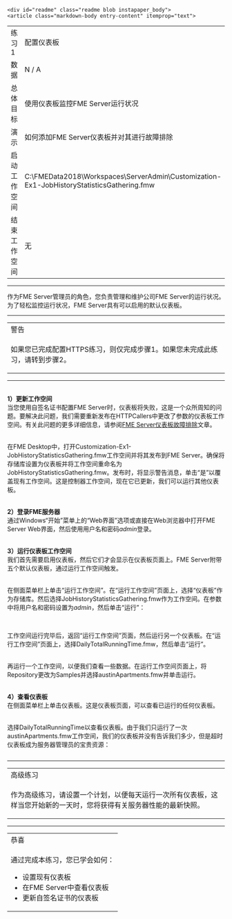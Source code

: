     <div id="readme" class="readme blob instapaper_body">
    <article class="markdown-body entry-content" itemprop="text">
<table>
<tbody><tr>
<td width="25%">
<i></i><font style="vertical-align: inherit;"><font style="vertical-align: inherit;">
练习1
</font></font></td>
<td><font style="vertical-align: inherit;"><font style="vertical-align: inherit;">
配置仪表板
</font></font></td>
</tr>
<tr>
<td><font style="vertical-align: inherit;"><font style="vertical-align: inherit;">数据</font></font></td>
<td><font style="vertical-align: inherit;"><font style="vertical-align: inherit;">N / A</font></font></td>
</tr>
<tr>
<td><font style="vertical-align: inherit;"><font style="vertical-align: inherit;">总体目标</font></font></td>
<td><font style="vertical-align: inherit;"><font style="vertical-align: inherit;">使用仪表板监控FME Server运行状况</font></font></td>
</tr>
<tr>
<td><font style="vertical-align: inherit;"><font style="vertical-align: inherit;">演示</font></font></td>
<td><font style="vertical-align: inherit;"><font style="vertical-align: inherit;">如何添加FME Server仪表板并对其进行故障排除</font></font></td>
</tr>
<tr>
<td><font style="vertical-align: inherit;"><font style="vertical-align: inherit;">启动工作空间</font></font></td>
<td><font style="vertical-align: inherit;"><font style="vertical-align: inherit;">C:\FMEData2018\Workspaces\ServerAdmin\Customization-Ex1-JobHistoryStatisticsGathering.fmw
</font></font></td>
</tr>
<tr>
<td><font style="vertical-align: inherit;"><font style="vertical-align: inherit;">结束工作空间</font></font></td>
<td><font style="vertical-align: inherit;"><font style="vertical-align: inherit;">无</font></font></td>
</tr>
</tbody></table>
<hr>
<p><font style="vertical-align: inherit;"><font style="vertical-align: inherit;">作为FME Server管理员的角色，您负责管理和维护公司FME Server的运行状况。</font><font style="vertical-align: inherit;">为了轻松监控运行状况，FME Server具有可以启用的默认仪表板。</font></font></p>
<hr>

<table>
<tbody><tr>
<td>
<i></i><font style="vertical-align: inherit;"><font style="vertical-align: inherit;">
警告
</font></font></td>
</tr>
<tr>
<td><font style="vertical-align: inherit;"><font style="vertical-align: inherit;">

如果您已完成配置HTTPS练习，则仅完成步骤1。</font><font style="vertical-align: inherit;">如果您未完成此练习，请转到步骤2。
</font></font></font></font></td>
</tr>
</tbody></table>
<hr>
<p><br><strong><font style="vertical-align: inherit;"><font style="vertical-align: inherit;">1）更新工作空间</font></font></strong>
<br><font style="vertical-align: inherit;"><font style="vertical-align: inherit;">当您使用自签名证书配置FME Server时，仪表板将失败，这是一个众所周知的问题。</font><font style="vertical-align: inherit;">要解决此问题，我们需要重新发布在HTTPCallers中更改了参数的仪表板工作空间。</font><font style="vertical-align: inherit;">有关此问题的更多详细信息，请参阅</font></font><a href="https://knowledge.safe.com/articles/55053/fme-server-troubleshooting-fme-server-dashboards.html" rel="nofollow"><font style="vertical-align: inherit;"><font style="vertical-align: inherit;">FME Server仪表板故障排除</font></font></a><font style="vertical-align: inherit;"><font style="vertical-align: inherit;">文章。</font></font></p>
<p><br><font style="vertical-align: inherit;"><font style="vertical-align: inherit;">在FME Desktop中，打开Customization-Ex1-JobHistoryStatisticsGathering.fmw工作空间并将其发布到FME Server。</font><font style="vertical-align: inherit;">确保将存储库设置为仪表板并将工作空间重命名为JobHistoryStatisticsGathering.fmw。</font><font style="vertical-align: inherit;">发布时，将显示警告消息，单击“是”以覆盖现有工作空间。</font><font style="vertical-align: inherit;">这是控制器工作空间，现在它已更新，我们可以运行其他仪表板。</font></font></p>
<p><br><strong><font style="vertical-align: inherit;"><font style="vertical-align: inherit;">2）登录FME服务器</font></font></strong>
<br><font style="vertical-align: inherit;"><font style="vertical-align: inherit;">通过Windows“开始”菜单上的“Web界面”选项或直接在Web浏览器中打开FME Server Web界面，然后使用用户名和密码</font></font><em><font style="vertical-align: inherit;"><font style="vertical-align: inherit;">admin</font></font></em><font style="vertical-align: inherit;"><font style="vertical-align: inherit;">登录</font><font style="vertical-align: inherit;">。</font></font></p>
<p><br><strong><font style="vertical-align: inherit;"><font style="vertical-align: inherit;">3）运行仪表板工作空间</font></font></strong>
<br><font style="vertical-align: inherit;"><font style="vertical-align: inherit;">我们首先需要启用仪表板，然后它们才会显示在仪表板页面上。</font><font style="vertical-align: inherit;">FME Server附带五个默认仪表板，通过运行工作空间触发。</font></font></p>
<p><br><font style="vertical-align: inherit;"><font style="vertical-align: inherit;">在侧面菜单栏上单击“运行工作空间”。</font><font style="vertical-align: inherit;">在“运行工作空间”页面上，选择“仪表板”作为存储库。</font><font style="vertical-align: inherit;">然后选择JobHistoryStatisticsGathering.fmw作为工作空间。</font><font style="vertical-align: inherit;">在参数中将用户名和密码设置为</font></font><em><font style="vertical-align: inherit;"><font style="vertical-align: inherit;">admin</font></font></em><font style="vertical-align: inherit;"><font style="vertical-align: inherit;">，然后单击“运行”：</font></font></p>
<p><a target="_blank" rel="noopener noreferrer" href="./Images/5.301.RunJobHistoryDashboard.png"><img src="./Images/5.301.RunJobHistoryDashboard.png" alt="" style="max-width:100%;"></a></p>
<p><br><font style="vertical-align: inherit;"><font style="vertical-align: inherit;">工作空间运行完毕后，返回“运行工作空间”页面，然后运行另一个仪表板。</font><font style="vertical-align: inherit;">在“运行工作空间”页面上，选择DailyTotalRunningTime.fmw，然后单击“运行”。</font></font></p>
<p><br><font style="vertical-align: inherit;"><font style="vertical-align: inherit;">再运行一个工作空间，以便我们查看一些数据。</font><font style="vertical-align: inherit;">在运行工作空间页面上，将Repository更改为Samples并选择austinApartments.fmw并单击运行。</font></font></p>
<p><br><strong><font style="vertical-align: inherit;"><font style="vertical-align: inherit;">4）查看仪表板</font></font></strong>
<br><font style="vertical-align: inherit;"><font style="vertical-align: inherit;">在侧面菜单栏上单击仪表板。</font><font style="vertical-align: inherit;">这是仪表板页面，可以查看已运行的任何仪表板。</font></font></p>
<p><br><font style="vertical-align: inherit;"><font style="vertical-align: inherit;">选择DailyTotalRunningTime以查看仪表板。</font><font style="vertical-align: inherit;">由于我们只运行了一次austinApartments.fmw工作空间，我们的仪表板并没有告诉我们多少，但是超时仪表板成为服务器管理员的宝贵资源：</font></font></p>
<p><a target="_blank" rel="noopener noreferrer" href="./Images/5.302.TotalRunTime.png"><img src="./Images/5.302.TotalRunTime.png" alt="" style="max-width:100%;"></a></p>
<hr>

<table>
<tbody><tr>
<td>
<i></i><font style="vertical-align: inherit;"><font style="vertical-align: inherit;">
高级练习
</font></font></td>
</tr>
<tr>
<td><font style="vertical-align: inherit;"><font style="vertical-align: inherit;"><font style="vertical-align: inherit;"><font style="vertical-align: inherit;">

作为高级练习，请设置一个计划，以便每天运行一次所有仪表板，这样当您开始新的一天时，您将获得有关服务器性能的最新快照。

</font></font></font></font></td>
</tr>
</tbody></table>
<hr>

<table>
<tbody><tr>
<td>
<i></i><font style="vertical-align: inherit;"><font style="vertical-align: inherit;"><font style="vertical-align: inherit;"><font style="vertical-align: inherit;">
恭喜
</font></font></font></font></td>
</tr>
<tr>
<td><font style="vertical-align: inherit;"><font style="vertical-align: inherit;"><font style="vertical-align: inherit;"><font style="vertical-align: inherit;">

通过完成本练习，您已学会如何：
</font></font></font></font><br>
<ul><li><font style="vertical-align: inherit;"><font style="vertical-align: inherit;"><font style="vertical-align: inherit;"><font style="vertical-align: inherit;">设置现有仪表板</font></font></font></font></li>
<li><font style="vertical-align: inherit;"><font style="vertical-align: inherit;"><font style="vertical-align: inherit;"><font style="vertical-align: inherit;">在FME Server中查看仪表板</font></font></font></font></li>
<li><font style="vertical-align: inherit;"><font style="vertical-align: inherit;"><font style="vertical-align: inherit;"><font style="vertical-align: inherit;">更新自签名证书的仪表板</font></font></font></font></li></ul>

</td>
</tr>
</tbody></table>
</article>
  </div>
